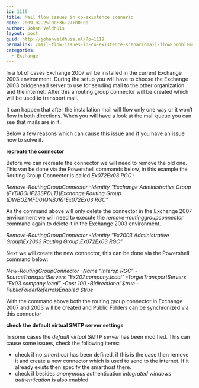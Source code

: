```yaml
---
id: 1119
title: Mail flow issues in co-existence scenario
date: 2009-02-25T00:36:27+00:00
author: Johan Veldhuis
layout: post
guid: http://johanveldhuis.nl/?p=1119
permalink: /mail-flow-issues-in-co-existence-scenariomail-flow-problemen-in-een-co-existence-scenario/
categories:
  - Exchange
---
```

In a lot of cases Exchange 2007 wil be installed in the current Exchange 2003 environment. During the setup you will have to choose the Exchange 2003 bridgehead server to use for sending mail to the other organization and the internet. After this a routing group connector will be created which will be used to transport mail.

It can happen that after the installation mail will flow only one way or it won&#8217;t flow in both directions. When you will have a look at the mail queue you can see that mails are in it.

Below a few reasons which can cause this issue and if you have an issue how to solve it.

**recreate the connector**

Before we can recreate the connector we will need to remove the old one. This van be done via the Powershell commands below, in this example the Routing Group Connector is called _Ex072Ex03 RGC_ :

_Remove-RoutingGroupConnector -Identity &#8220;Exchange Administrative Group (FYDIBOHF23SPDLT)\Exchange Routing Group (DWBGZMFD01QNBJR)\Ex072Ex03 RGC&#8221;_ 

As the command above will only delete the connector in the Exchange 2007 environment we will need to execute the _remove-routinggroupconnector_ command again to delete it in the Exchange 2003 environment.

_Remove-RoutingGroupConnector -Identity &#8220;Ex2003 Administrative Group\Ex2003 Routing Group\Ex072Ex03 RGC&#8221;_ 

Next we will create the new connector, this can be done via the Powershell command below:

_New-RoutingGroupConnector -Name &#8220;Interop RGC&#8221; -SourceTransportServers &#8220;Ex207.company.local&#8221; -TargetTransportServers &#8220;Ex03.company.local&#8221; -Cost 100 -Bidirectional $true -PublicFolderReferralsEnabled $true_

With the command above both the routing group connector in Exchange 2007 and 2003 will be created and Public Folders can be synchronized via this connector

**check the default virtual SMTP server settings**

In some cases the _default virtual SMTP server_ has been modified. This can cause some issues, check the following items:

  * check if no _smarthost_ has been defined, if this is the case then remove it and create a new connector which is used to send to the internet. If it already exists then specify the smarthost there.
  * check if besides _anonymous_ authentication _integrated windows authentication_ is also enabled